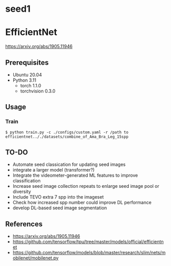 # seed1
# EfficientNet

https://arxiv.org/abs/1905.11946

## Prerequisites

- Ubuntu 20.04
- Python 3.11
  - torch 1.1.0
  - torchvision 0.3.0

## Usage

### Train

```shell
$ python train.py -c ./configs/custom.yaml -r /path to efficientnet.././datasets/combine_of_Ama_Bra_Leg_15spp
```

## TO-DO

- Automate seed classication for updating seed images
- integrate a larger model (transformer?)
- Integrate the videometer-generated ML features to improve classification
- Increase seed image collection repeats to enlarge seed image pool or diversity
- Include TEVO extra 7 spp into the imageset
- Check how increased spp number could improve DL performance
- develop DL-based seed image segmentation

## References

- https://arxiv.org/abs/1905.11946
- https://github.com/tensorflow/tpu/tree/master/models/official/efficientnet
- https://github.com/tensorflow/models/blob/master/research/slim/nets/mobilenet/mobilenet.py
